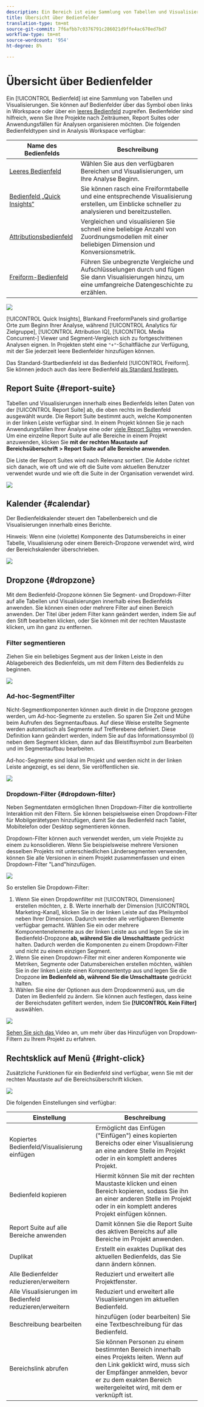 ```yaml
---
description: Ein Bereich ist eine Sammlung von Tabellen und Visualisierungen
title: Übersicht über Bedienfelder
translation-type: tm+mt
source-git-commit: 7f6afbb7c0376791c286021d9ffe4ac670ed7bd7
workflow-type: tm+mt
source-wordcount: '954'
ht-degree: 8%

---
```



# Übersicht über Bedienfelder

Ein [!UICONTROL Bedienfeld] ist eine Sammlung von Tabellen und Visualisierungen. Sie können auf Bedienfelder über das Symbol oben links in Workspace oder über ein [leeres Bedienfeld](/help/analysis-workspace/c-panels/blank-panel.md) zugreifen. Bedienfelder sind hilfreich, wenn Sie Ihre Projekte nach Zeiträumen, Report Suites oder Anwendungsfällen für Analysen organisieren möchten. Die folgenden Bedienfeldtypen sind in Analysis Workspace verfügbar:

| Name des Bedienfelds | Beschreibung |
| --- | --- |
| [Leeres Bedienfeld](/help/analysis-workspace/c-panels/blank-panel.md) | Wählen Sie aus den verfügbaren Bereichen und Visualisierungen, um Ihre Analyse Beginn. |
| [Bedienfeld „Quick Insights“](quickinsight.md) | Sie können rasch eine Freiformtabelle und eine entsprechende Visualisierung erstellen, um Einblicke schneller zu analysieren und bereitzustellen. |
| [Attributionsbedienfeld](attribution.md) | Vergleichen und visualisieren Sie schnell eine beliebige Anzahl von Zuordnungsmodellen mit einer beliebigen Dimension und Konversionsmetrik. |
| [Freiform-Bedienfeld](freeform-panel.md) | Führen Sie unbegrenzte Vergleiche und Aufschlüsselungen durch und fügen Sie dann Visualisierungen hinzu, um eine umfangreiche Datengeschichte zu erzählen. |

![](assets/panel-overview.png)

[!UICONTROL Quick Insights],   Blankand   FreeformPanels sind großartige Orte zum Beginn Ihrer Analyse, während  [!UICONTROL Analytics für Zielgruppe],  [!UICONTROL Attribution IQ],  [!UICONTROL Media Concurrent-] Viewer und   Segment-Vergleich sich zu fortgeschrittenen Analysen eignen. In Projekten steht eine `"+"`-Schaltfläche zur Verfügung, mit der Sie jederzeit leere Bedienfelder hinzufügen können.

Das Standard-Startbedienfeld ist das Bedienfeld [!UICONTROL Freiform]. Sie können jedoch auch das leere Bedienfeld [als Standard festlegen.](/help/analysis-workspace/c-panels/blank-panel.md)

## Report Suite {#report-suite}

Tabellen und Visualisierungen innerhalb eines Bedienfelds leiten Daten von der [!UICONTROL Report Suite] ab, die oben rechts im Bedienfeld ausgewählt wurde. Die Report Suite bestimmt auch, welche Komponenten in der linken Leiste verfügbar sind. In einem Projekt können Sie je nach Anwendungsfällen Ihrer Analyse eine oder [viele Report Suites](https://experienceleague.adobe.com/docs/analytics/analyze/analysis-workspace/build-workspace-project/multiple-report-suites.html?lang=de-DE) verwenden. Um eine einzelne Report Suite auf alle Bereiche in einem Projekt anzuwenden, klicken Sie **mit der rechten Maustaste auf Bereichsüberschrift > Report Suite auf alle Bereiche anwenden**.

Die Liste der Report Suites wird nach Relevanz sortiert. Die Adobe richtet sich danach, wie oft und wie oft die Suite vom aktuellen Benutzer verwendet wurde und wie oft die Suite in der Organisation verwendet wird.

![](assets/panel-report-suite.png)

## Kalender {#calendar}

Der Bedienfeldkalender steuert den Tabellenbereich und die Visualisierungen innerhalb eines Berichte.

Hinweis: Wenn eine (violette) Komponente des Datumsbereichs in einer Tabelle, Visualisierung oder einem Bereich-Dropzone verwendet wird, wird der Bereichskalender überschrieben.

![](assets/panel-calendar.png)

## Dropzone {#dropzone}

Mit dem Bedienfeld-Dropzone können Sie Segment- und Dropdown-Filter auf alle Tabellen und Visualisierungen innerhalb eines Bedienfelds anwenden. Sie können einen oder mehrere Filter auf einen Bereich anwenden. Der Titel über jedem Filter kann geändert werden, indem Sie auf den Stift bearbeiten klicken, oder Sie können mit der rechten Maustaste klicken, um ihn ganz zu entfernen.

### Filter segmentieren

Ziehen Sie ein beliebiges Segment aus der linken Leiste in den Ablagebereich des Bedienfelds, um mit dem Filtern des Bedienfelds zu beginnen.

![](assets/segment-filter.png)

### Ad-hoc-SegmentFilter

Nicht-Segmentkomponenten können auch direkt in die Dropzone gezogen werden, um Ad-hoc-Segmente zu erstellen. So sparen Sie Zeit und Mühe beim Aufrufen des Segmentaufbaus. Auf diese Weise erstellte Segmente werden automatisch als Segmente auf Trefferebene definiert. Diese Definition kann geändert werden, indem Sie auf das Informationssymbol (i) neben dem Segment klicken, dann auf das Bleistiftsymbol zum Bearbeiten und im Segmentaufbau bearbeiten.

Ad-hoc-Segmente sind lokal im Projekt und werden nicht in der linken Leiste angezeigt, es sei denn, Sie veröffentlichen sie.

![](assets/adhoc-segment-filter.png)

### Dropdown-Filter {#dropdown-filter}

Neben Segmentdaten ermöglichen Ihnen Dropdown-Filter die kontrollierte Interaktion mit den Filtern. Sie können beispielsweise einen Dropdown-Filter für Mobilgerätetypen hinzufügen, damit Sie das Bedienfeld nach Tablet, Mobiltelefon oder Desktop segmentieren können.

Dropdown-Filter können auch verwendet werden, um viele Projekte zu einem zu konsolidieren. Wenn Sie beispielsweise mehrere Versionen desselben Projekts mit unterschiedlichen Ländersegmenten verwenden, können Sie alle Versionen in einem Projekt zusammenfassen und einen Dropdown-Filter &quot;Land&quot;hinzufügen.

![](assets/dropdown-filter-intro.png)

So erstellen Sie Dropdown-Filter:

1. Wenn Sie einen Dropdownfilter mit [!UICONTROL Dimensionen] erstellen möchten, z. B. Werte innerhalb der Dimension [!UICONTROL Marketing-Kanal], klicken Sie in der linken Leiste auf das Pfeilsymbol neben Ihrer Dimension. Dadurch werden alle verfügbaren Elemente verfügbar gemacht. Wählen Sie ein oder mehrere Komponentenelemente aus der linken Leiste aus und legen Sie sie im Bedienfeld-Dropzone **ab, während Sie die Umschalttaste** gedrückt halten. Dadurch werden die Komponenten zu einem Dropdown-Filter und nicht zu einem einzigen Segment.
1. Wenn Sie einen Dropdown-Filter mit einer anderen Komponente wie Metriken, Segmente oder Datumsbereichen erstellen möchten, wählen Sie in der linken Leiste einen Komponententyp aus und legen Sie die Dropzone **im Bedienfeld ab, während Sie die Umschalttaste** gedrückt halten.
1. Wählen Sie eine der Optionen aus dem Dropdownmenü aus, um die Daten im Bedienfeld zu ändern. Sie können auch festlegen, dass keine der Bereichsdaten gefiltert werden, indem Sie **[!UICONTROL Kein Filter]** auswählen.

![](assets/create-dropdown.png)

[Sehen Sie sich das ](https://docs.adobe.com/content/help/en/analytics-learn/tutorials/analysis-workspace/using-panels/using-panels-to-organize-your-analysis-workspace-projects.html) Video an, um mehr über das Hinzufügen von Dropdown-Filtern zu Ihrem Projekt zu erfahren.

## Rechtsklick auf Menü {#right-click}

Zusätzliche Funktionen für ein Bedienfeld sind verfügbar, wenn Sie mit der rechten Maustaste auf die Bereichsüberschrift klicken.

![](assets/right-click-menu.png)

Die folgenden Einstellungen sind verfügbar:

| Einstellung | Beschreibung |
| --- | --- |
| Kopiertes Bedienfeld/Visualisierung einfügen | Ermöglicht das Einfügen (&quot;Einfügen&quot;) eines kopierten Bereichs oder einer Visualisierung an eine andere Stelle im Projekt oder in ein komplett anderes Projekt. |
| Bedienfeld kopieren | Hiermit können Sie mit der rechten Maustaste klicken und einen Bereich kopieren, sodass Sie ihn an einer anderen Stelle im Projekt oder in ein komplett anderes Projekt einfügen können. |
| Report Suite auf alle Bereiche anwenden | Damit können Sie die Report Suite des aktiven Bereichs auf alle Bereiche im Projekt anwenden. |
| Duplikat | Erstellt ein exaktes Duplikat des aktuellen Bedienfelds, das Sie dann ändern können. |
| Alle Bedienfelder reduzieren/erweitern | Reduziert und erweitert alle Projektfenster. |
| Alle Visualisierungen im Bedienfeld reduzieren/erweitern | Reduziert und erweitert alle Visualisierungen im aktuellen Bedienfeld. |
| Beschreibung bearbeiten | hinzufügen (oder bearbeiten) Sie eine Textbeschreibung für das Bedienfeld. |
| Bereichslink abrufen | Sie können Personen zu einem bestimmten Bereich innerhalb eines Projekts leiten. Wenn auf den Link geklickt wird, muss sich der Empfänger anmelden, bevor er zu dem exakten Bereich weitergeleitet wird, mit dem er verknüpft ist. |
